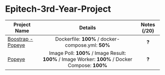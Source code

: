 # Epitech-3rd-Year-Project

| Project Name    | Details                                                                                    | Notes (/20)  |
| --------------- |:------------------------------------------------------------------------------------------:| :-----------:|
| [Boostrap - Popeye](https://github.com/Nafiros/B-DOP-500-Popeye-Bootstrap) | Dockerfile: **100%** / docker-compose.yml: **50%** | **?**    |
| [Popeye](https://github.com/Nafiros/B-DOP-500-Popeye) | Image Poll: **100%** / Image Result: **100%** / Image Worker: **100%** / Docker Compose: **100%** | **?**   |
